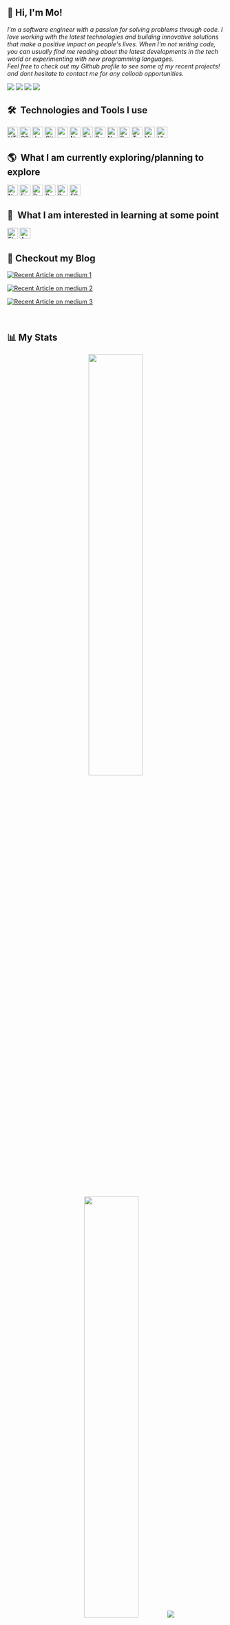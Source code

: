 ## 👋 Hi, I'm Mo!

<p><em>
I'm a software engineer with a passion for solving  problems through code. I love working with the latest technologies and building innovative solutions that make a positive impact on people's lives. When I'm not writing code, you can usually find me reading about the latest developments in the tech world or experimenting with new programming languages. <br>
Feel free to check out my Github profile to see some of my recent projects! and dont hesitate to contact me for any colloab opportunities.
</em></p>

[![](https://img.shields.io/badge/-@mmodoucham-%231DA1F2?style=flat-square&logo=twitter&logoColor=ffffff)](https://twitter.com/mmodoucham)
[![](https://img.shields.io/badge/-@mmodoucham-%23181717?style=flat-square&logo=github)](https://github.com/mmodoucham)
[![](https://img.shields.io/badge/-@mmodoucham-%230E76A8?style=flat-square&logo=linkedin)](https://linkedin.com/in/mmodoucham)
[![](https://img.shields.io/badge/-@mmodoucham-%23000000?style=flat-square&logo=medium)](https://medium.com/@mmodoucham)

## 🛠  Technologies and Tools I use

<a name="tools"></a>
<img src="https://img.shields.io/badge/HTML5-282C34?logo=html5&logoColor=E34F26" alt="HTML5 logo" title="HTML5" height="25" />
<img src="https://img.shields.io/badge/CSS3-282C34?logo=css3&logoColor=1572B6" alt="CSS3 logo" title="CSS3" height="25" />
<img src="https://img.shields.io/badge/JavaScript-282C34?logo=javascript&logoColor=F7DF1E" alt="JavaScript logo" title="JavaScript" height="25" />
<img src="https://img.shields.io/badge/Git-282C34?logo=git&logoColor=F05032" alt="Git logo" title="Git" height="25" />
<img src="https://img.shields.io/badge/Cypress-282C34?logo=cypress&logoColor=4EFF93" alt="cypress logo" title="cypress" height="25" />
<img src="https://img.shields.io/badge/Node.js-282C34?logo=node.js&logoColor=339933" alt="Node.js logo" title="Node.js" height="25" />
<img src="https://img.shields.io/badge/Tailwind%20CSS-282C34?logo=tailwind-css&logoColor=38B2AC" alt="Tailwind CSS logo" title="Tailwind CSS" height="25" />
<img src="https://img.shields.io/badge/Python-282C34?logo=python&logoColor=ffde57" alt="Python logo" title="Python" height="25" />
<img src="https://img.shields.io/badge/Numpy-282C34?logo=numpy&logoColor=306998" alt="Numpy logo" title="Numpy" height="25" />
<img src="https://img.shields.io/badge/Pandas-282C34?logo=pandas&logoColor=24245E" alt="Pandas logo" title="Pandas" height="25" />
<img src="https://img.shields.io/badge/Tensorflow-282C34?logo=tensorflow&logoColor=D75529" alt="Tensorflow logo" title="Tensorflow" height="25" />
<img src="https://img.shields.io/badge/VS%20Code-282C34?logo=visual-studio-code&logoColor=007ACC" alt="Visual Studio Code logo" title="Visual Studio Code" height="25" />
<img src="https://img.shields.io/badge/Ubuntu-282C34?logo=ubuntu&logoColor=D24413" alt="Ubuntu logo" title="Ubuntu" height="25" />


## 🌎  What I am currently exploring/planning to explore
<a name="exploring"></a>
<img src="https://img.shields.io/badge/Next.js-282C34?logo=next.js&logoColor=FFFFFF" alt="Next.js logo" title="Next.js" height="25" />
<img src="https://img.shields.io/badge/Firebase-282C34?logo=firebase&logoColor=FFCA28" alt="Firebase logo" title="Firebase" height="25" />
<img src="https://img.shields.io/badge/Redux-282C34?logo=redux&logoColor=764ABC" alt="Redux logo" title="Redux" height="25" />
<img src="https://img.shields.io/badge/React Native-282C34?logo=react&logoColor=61DAFB" alt="React Native logo" title="React Native" height="25" />
<img src="https://img.shields.io/badge/React.js-282C34?logo=react&logoColor=61DAFB" alt="React JS logo" title="React JS" height="25" />
<img src="https://img.shields.io/badge/ESLint-282C34?logo=eslint&logoColor=4B32C3" alt="ESLint logo" title="ESLint" height="25" />




## 👾  What I am interested in learning at some point
<a name="interest"></a>
<img src="https://img.shields.io/badge/Flutter-282C34?logo=flutter&logoColor=02569B" alt="Flutter logo" title="Flutter" height="25" />
<img src="https://img.shields.io/badge/AWS-282C34?logo=amazon-aws&logoColor=FF9900" alt="AWS logo" title="AWS" height="25" />


## 📖 Checkout my Blog
<a name="blog"></a>
<a target="_blank" href="https://github-readme-medium-recent-article.vercel.app/medium/@mmodoucham/1"><img src="https://github-readme-medium-recent-article.vercel.app/medium/@mmodoucham/0" alt="Recent Article on medium 1"></img></a>

<a target="_blank" href="https://github-readme-medium-recent-article.vercel.app/medium/@mmodoucham/1"><img src="https://github-readme-medium-recent-article.vercel.app/medium/@mmodoucham/1" alt="Recent Article on medium 2"></img></a>

<a target="_blank" href="https://github-readme-medium-recent-article.vercel.app/medium/@mmodoucham/2"><img src="https://github-readme-medium-recent-article.vercel.app/medium/@mmodoucham/2" alt="Recent Article on medium 3"></img></a>

<br>

## 📊 My Stats 

<p align="center">
    <img height="50%" width="auto" src ="https://github-readme-stats.vercel.app/api?username=mmodoucham&show_icons=true&count_private=true&theme=darcula&hide_border=true&hide=issues,contribs&bg_color=00000000">
    <img height="50%" width="auto" src ="https://github-readme-stats.vercel.app/api/top-langs/?username=mmodoucham&layout=compact&hide_border=true&theme=darcula&bg_color=00000000&langs_count=6&hide=jupyter%20notebook,tex,css,php&exclude_repo=Pacman-AI">
    <img src ="https://github-readme-streak-stats.herokuapp.com?user=mmodoucham&theme=darcula&hide_border=true&background=FFFFFF00">
    <br>
  </p>
